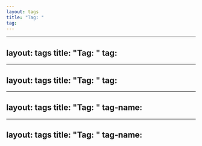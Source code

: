 ```yaml
---
layout: tags
title: "Tag: "
tag: 
---
```

---
layout: tags
title: "Tag: "
tag: 
---
---
layout: tags
title: "Tag: "
tag: 
---
---
layout: tags
title: "Tag: "
tag-name: 
---
---
layout: tags
title: "Tag: "
tag-name: 
---
